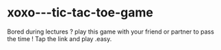 # xoxo---tic-tac-toe-game
Bored during lectures ? play this game with your friend or partner to pass the time ! Tap the link and play .easy.
